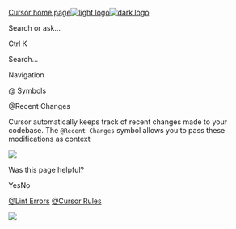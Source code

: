 [Cursor home page![light logo](https://mintlify.s3.us-west-1.amazonaws.com/cursor/images/logo/app-logo.svg)![dark logo](https://mintlify.s3.us-west-1.amazonaws.com/cursor/images/logo/app-logo.svg)](https://docs.cursor.com/)

Search or ask...

Ctrl K

Search...

Navigation

@ Symbols

@Recent Changes

Cursor automatically keeps track of recent changes made to your codebase. The `@Recent Changes` symbol allows you to pass these modifications as context

![](https://mintlify.s3.us-west-1.amazonaws.com/cursor/images/context/@recent-changes.png)

Was this page helpful?

YesNo

[@Lint Errors](https://docs.cursor.com/context/@-symbols/@-lint-errors) [@Cursor Rules](https://docs.cursor.com/context/@-symbols/@-cursor-rules)

![](https://docs.cursor.com/context/@-symbols/@-recent-changes)